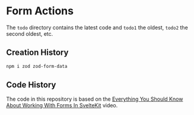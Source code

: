 # Form Actions

The `todo` directory contains the latest code and `todo1` the oldest, `todo2`
the second oldest, etc.

## Creation History

```bash
npm i zod zod-form-data
```

## Code History

The code in this repository is based on the
[Everything You Should Know About Working With Forms In SvelteKit](https://youtu.be/XNbCp7ZJi-8)
video.
